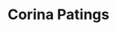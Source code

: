 ---
templateKey: index-page
title: Corina Patings
intro:
  title: Kracht Inzicht
  description: >
    Lorem ipsum dolor sit amet, consectetur adipiscing elit. Maecenas eget mi et neque suscipit suscipit quis vitae elit.
  image: /images/1280x720.png
testimonials:
  - text: >
      Lorem ipsum dolor sit amet, consectetur adipiscing elit. Maecenas eget mi et neque suscipit suscipit quis vitae elit.
    author: John Doe
  - text: >
      Lorem ipsum dolor sit amet, consectetur adipiscing elit. Maecenas eget mi et neque suscipit suscipit quis vitae elit.
    author: John Doe
  - text: >
      Lorem ipsum dolor sit amet, consectetur adipiscing elit. Maecenas eget mi et neque suscipit suscipit quis vitae elit.
    author: John Doe
cards:
  - title: Lorem Ipsum
    description: >
      Quisque augue odio, molestie sed mauris et, vulputate hendrerit diam. Donec et augue et justo feugiat pretium quis in mauris. Morbi condimentum convallis elementum.
    link: /
    color: primary
    size: 2
  - image: /images/300x300.png
    size: 1
  - image: /images/300x300.png
    size: 1
  - title: Lorem Ipsum
    description: >
      Quisque augue odio, molestie sed mauris et, vulputate hendrerit diam.
    link: /
    color: tertiary
    size: 1
  - image: /images/300x300.png
    size: 1
  - title: Lorem Ipsum
    description: >
      Quisque augue odio, molestie sed mauris et, vulputate hendrerit diam.
    link: /
    color: secondary
    size: 1
  - image: /images/300x300.png
    size: 1
  - title: Lorem Ipsum
    description: >
      Quisque augue odio, molestie sed mauris et, vulputate hendrerit diam.
    link: /
    color: secondary
    size: 1
  - title: Lorem Ipsum
    description: >
      Quisque augue odio, molestie sed mauris et, vulputate hendrerit diam.
    link: /
    color: primary
    size: 1
  - image: /images/630x300.png
    size: 2
---